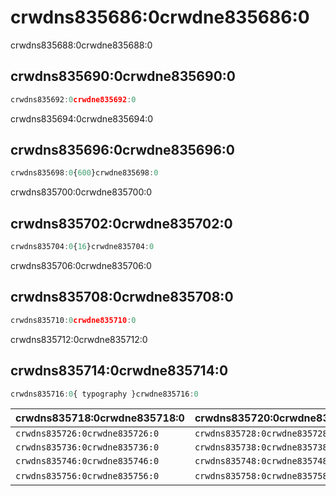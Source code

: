 # crwdns835686:0crwdne835686:0

<p class="description">crwdns835688:0crwdne835688:0</p>

## crwdns835690:0crwdne835690:0

```jsx
crwdns835692:0crwdne835692:0
```

crwdns835694:0crwdne835694:0

## crwdns835696:0crwdne835696:0

```jsx
crwdns835698:0{600}crwdne835698:0
```

crwdns835700:0crwdne835700:0

## crwdns835702:0crwdne835702:0

```jsx
crwdns835704:0{16}crwdne835704:0
```

crwdns835706:0crwdne835706:0

## crwdns835708:0crwdne835708:0

```jsx
crwdns835710:0crwdne835710:0
```

crwdns835712:0crwdne835712:0

## crwdns835714:0crwdne835714:0

```js
crwdns835716:0{ typography }crwdne835716:0
```

| crwdns835718:0crwdne835718:0   | crwdns835720:0crwdne835720:0   | crwdns835722:0crwdne835722:0   | crwdns835724:0crwdne835724:0                                   |
|:------------------------------ |:------------------------------ |:------------------------------ |:-------------------------------------------------------------- |
| `crwdns835726:0crwdne835726:0` | `crwdns835728:0crwdne835728:0` | `crwdns835730:0crwdne835730:0` | [`crwdns835734:0crwdne835734:0`](crwdns835732:0crwdne835732:0) |
| `crwdns835736:0crwdne835736:0` | `crwdns835738:0crwdne835738:0` | `crwdns835740:0crwdne835740:0` | [`crwdns835744:0crwdne835744:0`](crwdns835742:0crwdne835742:0) |
| `crwdns835746:0crwdne835746:0` | `crwdns835748:0crwdne835748:0` | `crwdns835750:0crwdne835750:0` | [`crwdns835754:0crwdne835754:0`](crwdns835752:0crwdne835752:0) |
| `crwdns835756:0crwdne835756:0` | `crwdns835758:0crwdne835758:0` | `crwdns835760:0crwdne835760:0` | crwdns835762:0crwdne835762:0                                   |
